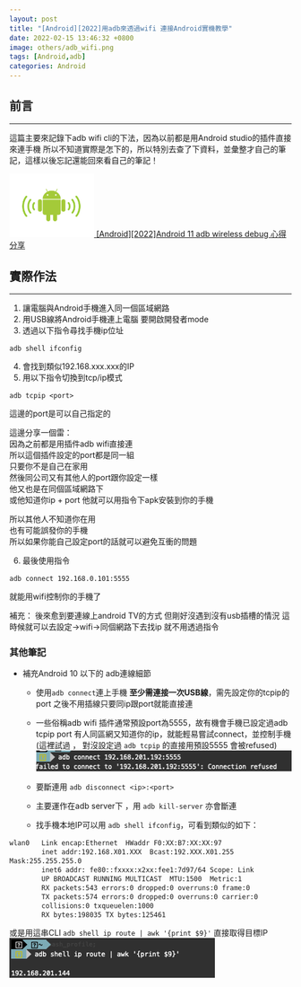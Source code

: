 ```yaml
---
layout: post
title: "[Android][2022]用adb來透過wifi 連接Android實機教學"
date: 2022-02-15 13:46:32 +0800
image: others/adb_wifi.png
tags: [Android,adb]
categories: Android
---
```



 ## 前言
 ---
 這篇主要來記錄下adb wifi cli的下法，因為以前都是用Android studio的插件直接來連手機
 所以不知道實際是怎下的，所以特別去查了下資料，並彙整才自己的筆記，這樣以後忘記還能回來看自己的筆記！


 <div align="start">
   <a href="{{site.baseurl}}/2022/02/22/android-adb-wifi-note-detail/">
     <img src="/images/others/adb_wifi.png" alt="Cover" width="30%"/>
   </a>
   <a href="{{site.baseurl}}/2022/02/15/android-adb-wifi-note-detail/">[Android][2022]Android 11 adb wireless debug 心得分享</a>
 </div>



 ## 實際作法
 ---
 1. 讓電腦與Android手機進入同一個區域網路
 2. 用USB線將Android手機連上電腦 要開啟開發者mode
 3. 透過以下指令尋找手機ip位址
 ```linux
 adb shell ifconfig
 ```
 4. 會找到類似192.168.xxx.xxx的IP
 5. 用以下指令切換到tcp/ip模式
 ```linux
 adb tcpip <port>
 ```
 這邊的port是可以自己指定的

 這邊分享一個雷：<br>
 因為之前都是用插件adb wifi直接連<br>
 所以這個插件設定的port都是同一組<br>
 只要你不是自己在家用<br>
 然後同公司又有其他人的port跟你設定一樣<br>
 他又也是在同個區域網路下<br>
 或他知道你ip + port 他就可以用指令下apk安裝到你的手機<br>

 所以其他人不知道你在用<br>
 也有可能誤發你的手機<br>
 所以如果你能自己設定port的話就可以避免互衝的問題<br>


 6. 最後使用指令<br>
 ```
 adb connect 192.168.0.101:5555
 ```
 就能用wifi控制你的手機了

 補充：
 後來愈到要連線上android TV的方式
 但剛好沒遇到沒有usb插槽的情況
 這時候就可以去設定->wifi->同個網路下去找ip
 就不用透過指令


### 其他筆記

- 補充Android 10 以下的 adb連線細節
  - 使用`adb connect`連上手機 **至少需連接一次USB線**，需先設定你的tcpip的port
 之後不用插線只要同ip跟port就能直接連

  - 一些俗稱adb wifi 插件通常預設port為5555，故有機會手機已設定過adb tcpip port
 有人同區網又知道你的ip，就能輕易嘗試connect，並控制手機
 (這裡試過 ， 對沒設定過 `adb tcpip` 的直接用預設5555 會被refused)
 ![adb-connect.png](/images/others/adb-connect.png)
  - 要斷連用 `adb disconnect <ip>:<port>`
  - 主要運作在adb server下 ，用 `adb kill-server` 亦會斷連
  - 找手機本地IP可以用 `adb shell ifconfig`，可看到類似的如下：
 ```
 wlan0   Link encap:Ethernet  HWaddr F0:XX:B7:XX:XX:97
         inet addr:192.168.X01.XXX  Bcast:192.XXX.X01.255  Mask:255.255.255.0
         inet6 addr: fe80::fxxxx:x2xx:fee1:7d97/64 Scope: Link
         UP BROADCAST RUNNING MULTICAST  MTU:1500  Metric:1
         RX packets:543 errors:0 dropped:0 overruns:0 frame:0
         TX packets:574 errors:0 dropped:0 overruns:0 carrier:0
         collisions:0 txqueuelen:1000
         RX bytes:198035 TX bytes:125461
 ```
   或是用這串CLI `adb shell ip route | awk '{print $9}'`
   直接取得目標IP
    ![adb-ip-photo.png](/images/others/adb-ip-photo.png)
